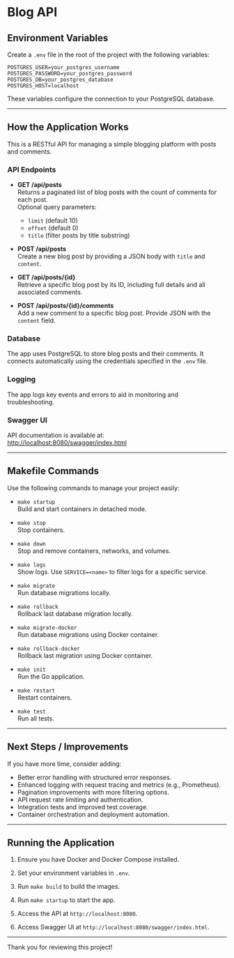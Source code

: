 
# Blog API

## Environment Variables

Create a `.env` file in the root of the project with the following variables:

```env
POSTGRES_USER=your_postgres_username
POSTGRES_PASSWORD=your_postgres_password
POSTGRES_DB=your_postgres_database
POSTGRES_HOST=localhost
```

These variables configure the connection to your PostgreSQL database.

---

## How the Application Works

This is a RESTful API for managing a simple blogging platform with posts and comments.

### API Endpoints

- **GET /api/posts**  
  Returns a paginated list of blog posts with the count of comments for each post.  
  Optional query parameters:
    - `limit` (default 10)
    - `offset` (default 0)
    - `title` (filter posts by title substring)

- **POST /api/posts**  
  Create a new blog post by providing a JSON body with `title` and `content`.

- **GET /api/posts/{id}**  
  Retrieve a specific blog post by its ID, including full details and all associated comments.

- **POST /api/posts/{id}/comments**  
  Add a new comment to a specific blog post. Provide JSON with the `content` field.

### Database

The app uses PostgreSQL to store blog posts and their comments. It connects automatically using the credentials specified in the `.env` file.

### Logging

The app logs key events and errors to aid in monitoring and troubleshooting.

### Swagger UI

API documentation is available at:  
[http://localhost:8080/swagger/index.html](http://localhost:8080/swagger/index.html)

---

## Makefile Commands

Use the following commands to manage your project easily:

- `make startup`  
  Build and start containers in detached mode.

- `make stop`  
  Stop containers.

- `make down`  
  Stop and remove containers, networks, and volumes.

- `make logs`  
  Show logs. Use `SERVICE=<name>` to filter logs for a specific service.

- `make migrate`  
  Run database migrations locally.

- `make rollback`  
  Rollback last database migration locally.

- `make migrate-docker`  
  Run database migrations using Docker container.

- `make rollback-docker`  
  Rollback last migration using Docker container.

- `make init`  
  Run the Go application.

- `make restart`  
  Restart containers.

- `make test`  
  Run all tests.
---

## Next Steps / Improvements

If you have more time, consider adding:

- Better error handling with structured error responses.
- Enhanced logging with request tracing and metrics (e.g., Prometheus).
- Pagination improvements with more filtering options.
- API request rate limiting and authentication.
- Integration tests and improved test coverage.
- Container orchestration and deployment automation.

---

## Running the Application

1. Ensure you have Docker and Docker Compose installed.

2. Set your environment variables in `.env`.

3. Run `make build` to build the images.

4. Run `make startup` to start the app.

5. Access the API at `http://localhost:8080`.

6. Access Swagger UI at `http://localhost:8080/swagger/index.html`.

---

Thank you for reviewing this project!